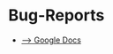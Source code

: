 # Bug-Reports

- [--> Google Docs](https://docs.google.com/spreadsheets/d/1UBhOiWIAEO1H7rFIJDmVShBsPu_GR_l7E04cs02ZsBE/edit#gid=1452257717)
